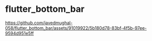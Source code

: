 # flutter_bottom_bar


https://github.com/javedmughal-058/flutter_bottom_bar/assets/91019922/5b180d78-83bf-4f5b-97ee-9594d951e5ff



